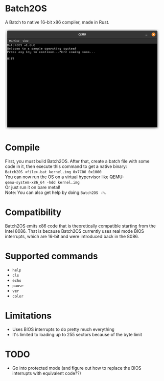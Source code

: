 # Batch2OS
A Batch to native 16-bit x86 compiler, made in Rust.

![img.png](img.png)

# Compile
First, you must build Batch2OS. After that, create a batch file with some code in it, then execute this command to get a native binary:</br>
``Batch2OS <file>.bat kernel.img 0x7C00 0x1000``<br/>
You can now run the OS on a virtual hypervisor like QEMU:<br/>
``qemu-system-x86_64 -hdd kernel.img``<br/>
Or just run it on bare metal!<br/>
Note: You can also get help by doing ``Batch2OS -h``.

# Compatibility
Batch2OS emits x86 code that is theoretically compatible starting from the Intel 8086. That is because Batch2OS currently uses real mode BIOS interrupts, which are 16-bit and were introduced back in the 8086.</br>

# Supported commands
- ``help``
- ``cls``
- ``echo``
- ``pause``
- ``ver``
- ``color``

# Limitations
- Uses BIOS interrupts to do pretty much everything
- It's limited to loading up to 255 sectors because of the byte limit

# TODO
- Go into protected mode (and figure out how to replace the BIOS interrupts with equivalent code??)
